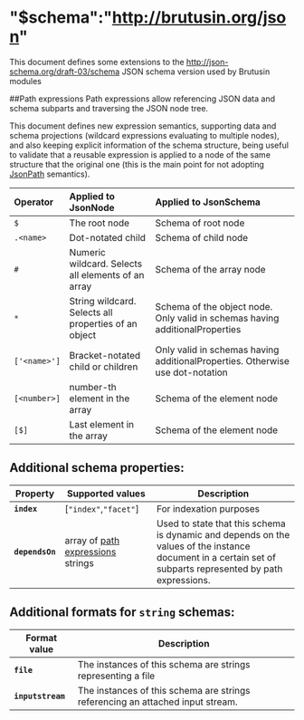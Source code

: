 # "$schema":"http://brutusin.org/json"

This document defines some extensions to the http://json-schema.org/draft-03/schema JSON schema version used by Brutusin modules 

##Path expressions
Path expressions allow referencing JSON data and schema subparts and traversing the JSON node tree. 

This document defines new expression semantics, supporting data and schema projections (wildcard expressions evaluating to multiple nodes), and also keeping explicit information of the schema structure, being useful to validate that a reusable expression is applied to a node of the same structure that the original one (this is the main point for not adopting [JsonPath](https://github.com/jayway/JsonPath) semantics).

| Operator                  | Applied to JsonNode  | Applied to JsonSchema
| :------------------------ | :------------------- |:-------------------- |
| `$`                       | The root node        | Schema of root node |
| `.<name>`                 | Dot-notated child    | Schema of child node
| `#`                       | Numeric wildcard. Selects all elements of an array | Schema of the array node
| `*`                       | String wildcard. Selects all properties of an object | Schema of the object node. Only valid in schemas having additionalProperties
| `['<name>']` | Bracket-notated child or children | Only valid in schemas having additionalProperties. Otherwise use dot-notation |                                 |
| `[<number>]` | number-th element in the array                                            |Schema of the element node
| `[$]` | Last element in the array | Schema of the element node

## Additional schema properties:
|Property|Supported values| Description
|--------|----------------|------------
|**`index`**|[`"index"`,`"facet"`]| For indexation purposes
|**`dependsOn`**|array of [path expressions](#path-expressions) strings| Used to state that this schema is dynamic and depends on the values of the instance document in a certain set of subparts represented by path expressions.
## Additional formats for `string` schemas:
|Format value|Description
|--------|-----------
|**`file`**| The instances of this schema are strings representing a file
|**`inputstream`** | The instances of this schema are strings referencing an attached input stream.
